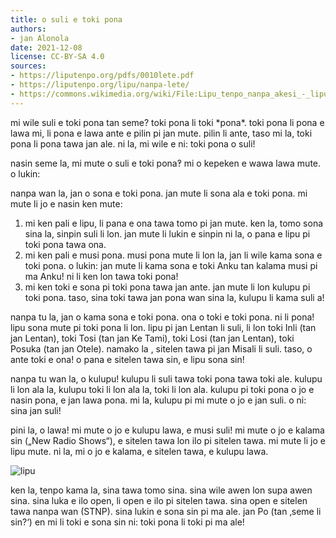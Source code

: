 ```yaml
---
title: o suli e toki pona
authors:
- jan Alonola
date: 2021-12-08
license: CC-BY-SA 4.0
sources:
- https://liputenpo.org/pdfs/0010lete.pdf
- https://liputenpo.org/lipu/nanpa-lete/
- https://commons.wikimedia.org/wiki/File:Lipu_tenpo_nanpa_akesi_-_lipu.png
---
```


mi wile suli e toki pona tan seme? toki pona li toki \*pona\*. toki pona li pona e lawa mi, li pona e lawa ante e pilin pi jan mute. pilin li ante, taso mi la, toki pona li pona tawa jan ale. ni la, mi wile e ni: toki pona o suli!

nasin seme la, mi mute o suli e toki pona‽ mi o kepeken e wawa lawa mute. o lukin:

nanpa wan la, jan o sona e toki pona. jan mute li sona ala e toki pona. mi mute li jo e nasin ken mute:

1. mi ken pali e lipu, li pana e ona tawa tomo pi jan mute. ken la, tomo sona sina la, sinpin suli li lon. jan mute li lukin e sinpin ni la, o pana e lipu pi toki pona tawa ona.
2. mi ken pali e musi pona. musi pona mute li lon la, jan li wile kama sona e toki pona. o lukin: jan mute li kama sona e toki Anku tan kalama musi pi ma Anku! ni li ken lon tawa toki pona!
3. mi ken toki e sona pi toki pona tawa jan ante. jan mute li lon kulupu pi toki pona. taso, sina toki tawa jan pona wan sina la, kulupu li kama suli a!

nanpa tu la, jan o kama sona e toki pona. ona o toki e toki pona. ni li pona! lipu sona mute pi toki pona li lon. lipu pi jan Lentan li suli, li lon toki Inli (tan jan Lentan), toki Tosi (tan jan Ke Tami), toki Losi (tan jan Lentan), toki Posuka (tan jan Otele). namako la , sitelen tawa pi jan Misali li suli. taso, o ante toki e ona! o pana e sitelen tawa sin, e lipu sona sin!

nanpa tu wan la, o kulupu! kulupu li suli tawa toki pona tawa toki ale. kulupu li lon ala la, kulupu toki li lon ala la, toki li lon ala. kulupu pi toki pona o jo e nasin pona, e jan lawa pona. mi la, kulupu pi mi mute o jo e jan suli. o ni: sina jan suli!

pini la, o lawa! mi mute o jo e kulupu lawa, e musi suli! mi mute o jo e kalama sin („New Radio Shows“), e sitelen tawa lon ilo pi sitelen tawa. mi mute li jo e lipu mute. ni la, mi o jo e kalama, e sitelen tawa, e kulupu lawa.

![lipu](https://upload.wikimedia.org/wikipedia/commons/f/f9/Lipu_tenpo_nanpa_akesi_-_lipu.png)

ken la, tenpo kama la, sina tawa tomo sina. sina wile awen lon supa awen sina. sina luka e ilo open, li open e ilo pi sitelen tawa. sina open e sitelen tawa nanpa wan (STNP). sina lukin e sona sin pi ma ale. jan Po (tan ‚seme li sin?‘) en mi li toki e sona sin ni: toki pona li toki pi ma ale!
